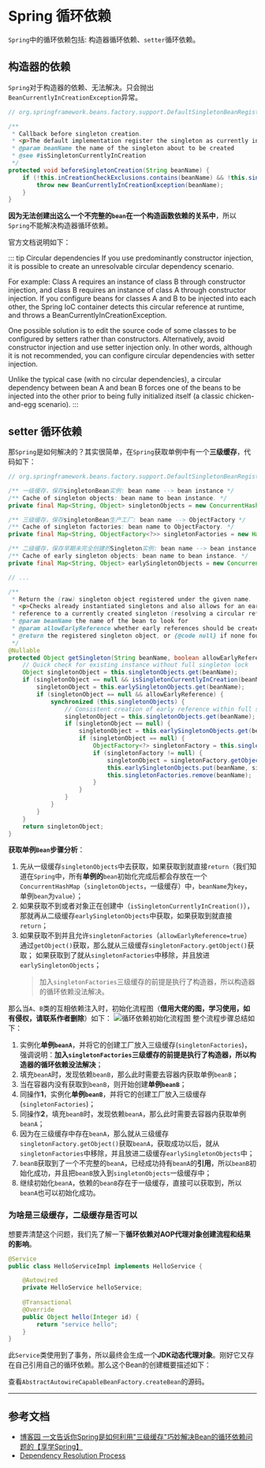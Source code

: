 # Spring 循环依赖

`Spring`中的循环依赖包括: 构造器循环依赖、`setter`循环依赖。

## 构造器的依赖

`Spring`对于构造器的依赖、无法解决。只会抛出`BeanCurrentlyInCreationException`异常。
```java
// org.springframework.beans.factory.support.DefaultSingletonBeanRegistry

/**
 * Callback before singleton creation.
 * <p>The default implementation register the singleton as currently in creation.
 * @param beanName the name of the singleton about to be created
 * @see #isSingletonCurrentlyInCreation
 */
protected void beforeSingletonCreation(String beanName) {
    if (!this.inCreationCheckExclusions.contains(beanName) && !this.singletonsCurrentlyInCreation.add(beanName)) {
        throw new BeanCurrentlyInCreationException(beanName);
    }
}
```

**因为无法创建出这么一个不完整的`bean`在一个构造函数依赖的关系中**，所以`Spring`不能解决构造器循环依赖。

官方文档说明如下：

::: tip Circular dependencies
If you use predominantly constructor injection, it is possible to create an unresolvable circular dependency scenario.

For example: Class A requires an instance of class B through constructor injection, and class B requires an instance of class A through constructor injection. If you configure beans for classes A and B to be injected into each other, the Spring IoC container detects this circular reference at runtime, and throws a BeanCurrentlyInCreationException.

One possible solution is to edit the source code of some classes to be configured by setters rather than constructors. Alternatively, avoid constructor injection and use setter injection only. In other words, although it is not recommended, you can configure circular dependencies with setter injection.

Unlike the typical case (with no circular dependencies), a circular dependency between bean A and bean B forces one of the beans to be injected into the other prior to being fully initialized itself (a classic chicken-and-egg scenario).
:::


## setter 循环依赖

那`Spring`是如何解决的？其实很简单，在`Spring`获取单例中有一个**三级缓存**，代码如下：
```java
// org.springframework.beans.factory.support.DefaultSingletonBeanRegistry

/** 一级缓存，保存singletonBean实例: bean name --> bean instance */
/** Cache of singleton objects: bean name to bean instance. */
private final Map<String, Object> singletonObjects = new ConcurrentHashMap<>(256);

/** 三级缓存，保存singletonBean生产工厂: bean name --> ObjectFactory */
/** Cache of singleton factories: bean name to ObjectFactory. */
private final Map<String, ObjectFactory<?>> singletonFactories = new HashMap<>(16);

/** 二级缓存，保存早期未完全创建的Singleton实例: bean name --> bean instance */
/** Cache of early singleton objects: bean name to bean instance. */
private final Map<String, Object> earlySingletonObjects = new ConcurrentHashMap<>(16);

// ...

/**
 * Return the (raw) singleton object registered under the given name.
 * <p>Checks already instantiated singletons and also allows for an early
 * reference to a currently created singleton (resolving a circular reference).
 * @param beanName the name of the bean to look for
 * @param allowEarlyReference whether early references should be created or not
 * @return the registered singleton object, or {@code null} if none found
 */
@Nullable
protected Object getSingleton(String beanName, boolean allowEarlyReference) {
    // Quick check for existing instance without full singleton lock
    Object singletonObject = this.singletonObjects.get(beanName);
    if (singletonObject == null && isSingletonCurrentlyInCreation(beanName)) {
        singletonObject = this.earlySingletonObjects.get(beanName);
        if (singletonObject == null && allowEarlyReference) {
            synchronized (this.singletonObjects) {
                // Consistent creation of early reference within full singleton lock
                singletonObject = this.singletonObjects.get(beanName);
                if (singletonObject == null) {
                    singletonObject = this.earlySingletonObjects.get(beanName);
                    if (singletonObject == null) {
                        ObjectFactory<?> singletonFactory = this.singletonFactories.get(beanName);
                        if (singletonFactory != null) {
                            singletonObject = singletonFactory.getObject();
                            this.earlySingletonObjects.put(beanName, singletonObject);
                            this.singletonFactories.remove(beanName);
                        }
                    }
                }
            }
        }
    }
    return singletonObject;
}
```
**获取单例`Bean`步骤分析**：
1. 先从一级缓存`singletonObjects`中去获取，如果获取到就直接`return`（我们知道在`Spring`中，所有**单例的**`bean`初始化完成后都会存放在一个`ConcurrentHashMap`（`singletonObjects`，一级缓存）中，`beanName`为`key`，单例`bean`为`value`）；
2. 如果获取不到或者对象正在创建中（`isSingletonCurrentlyInCreation()`），那就再从二级缓存`earlySingletonObjects`中获取，如果获取到就直接`return`；
3. 如果获取不到并且允许`singletonFactories`（`allowEarlyReference=true`）通过`getObject()`获取，那么就从三级缓存`singletonFactory.getObject()`获取； 如果获取到了就从`singletonFactories`中移除，并且放进`earlySingletonObjects`；
   > 加入`singletonFactories`三级缓存的前提是执行了构造器，所以构造器的循环依赖没法解决。


那么当`A`、`B`类的互相依赖注入时，初始化流程图（**借用大佬的图，学习使用，如有侵权，请联系作者删除**）如下：
![循环依赖初始化流程图](/img/spring/circular-dependencies-a-b.png)
整个流程步骤总结如下：
1. 实例化**单例`beanA`**，并将它的创建工厂放入三级缓存(`singletonFactories`)，强调说明：**加入`singletonFactories`三级缓存的前提是执行了构造器，所以构造器的循环依赖没法解决**；
2. 填充`beanA`时，发现依赖`beanB`，那么此时需要去容器内获取单例`beanB`；
3. 当在容器内没有获取到`beanB`，则开始创建**单例`beanB`**；
4. 同操作**1**，实例化**单例`beanB`**，并将它的创建工厂放入三级缓存(`singletonFactories`)；
5. 同操作**2**，填充`beanB`时，发现依赖`beanA`，那么此时需要去容器内获取单例`beanA`；
6. 因为在三级缓存中存在`beanA`，那么就从三级缓存`singletonFactory.getObject()`获取`beanA`，获取成功以后，就从`singletonFactories`中移除，并且放进二级缓存`earlySingletonObjects`中；
7. `beanB`获取到了一个不完整的`beanA`，已经成功持有`beanA`的**引用**，所以`beanB`初始化成功，并且把`beanB`放入到`singletonObjects`一级缓存中；
8. 继续初始化`beanA`，依赖的`beanB`存在于一级缓存，直接可以获取到，所以`beanA`也可以初始化成功。


### 为啥是三级缓存，二级缓存是否可以

想要弄清楚这个问题，我们先了解一下**循环依赖对AOP代理对象创建流程和结果的影响**。

```java
@Service
public class HelloServiceImpl implements HelloService {

    @Autowired
    private HelloService helloService;
    
    @Transactional
    @Override
    public Object hello(Integer id) {
        return "service hello";
    }
}
```
此`Service`类使用到了事务，所以最终会生成一个**JDK动态代理对象**。刚好它又存在自己引用自己的循环依赖。那么这个Bean的创建概要描述如下：

查看`AbstractAutowireCapableBeanFactory.createBean`的源码。

---
## 参考文档

- [博客园 一文告诉你Spring是如何利用"三级缓存"巧妙解决Bean的循环依赖问题的【享学Spring】](https://www.cnblogs.com/like5635/articles/13597943.html)
- [Dependency Resolution Process](https://docs.spring.io/spring-framework/docs/current/reference/html/core.html#beans-dependency-resolution)